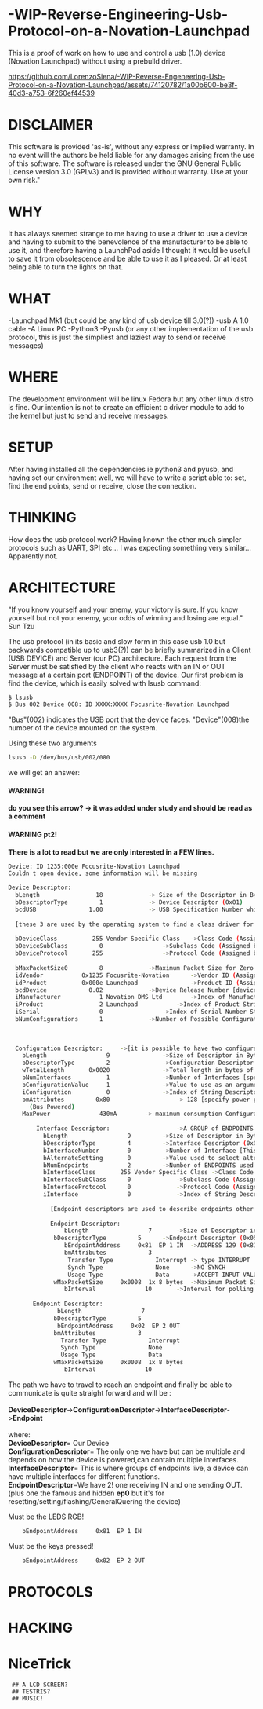 # -WIP-Reverse-Engineering-Usb-Protocol-on-a-Novation-Launchpad
This is a proof of work on how to use and control a usb (1.0) device (Novation Launchpad) without using a prebuild driver.

https://github.com/LorenzoSiena/-WIP-Reverse-Engeneering-Usb-Protocol-on-a-Novation-Launchpad/assets/74120782/1a00b600-be3f-40d3-a753-6f260ef44539

# DISCLAIMER 
This software is provided 'as-is', without any express or implied warranty. In no event will the authors be held liable for any damages arising from the use of this software. The software is released under the GNU General Public License version 3.0 (GPLv3) and is provided without warranty. Use at your own risk."


# WHY
It has always seemed strange to me having to use a driver to use a device and having to submit to the benevolence of the manufacturer to be able to use it, and therefore having a LaunchPad aside I thought it would be useful to save it from obsolescence and be able to use it as I pleased.
Or at least being able to turn the lights on that.

# WHAT 
-Launchpad Mk1 (but could be any kind of usb device till 3.0(?))
-usb A 1.0 cable
-A Linux PC
-Python3
-Pyusb (or any other implementation of the usb protocol, this is just the simpliest and laziest way to send or receive messages)

# WHERE
The development environment will be linux Fedora but any other linux distro is fine.
Our intention is not to create an efficient c driver module to add to the kernel but just to send and receive messages.

# SETUP
After having installed all the dependencies ie python3 and pyusb, and having set our environment well,
we will have to write a script able to: set, find the end points,
send or receive, close the connection.

# THINKING
How does the usb protocol work?
Having known the other much simpler protocols such as UART, SPI etc... I was expecting something very similar...
Apparently not.

# ARCHITECTURE
"If you know yourself and your enemy, your victory is sure. If you know yourself but not your enemy, your odds of winning and losing are equal."
Sun Tzu

The usb protocol (in its basic and slow form in this case usb 1.0 but backwards compatible up to usb3(?)) can be briefly summarized in a Client (USB DEVICE) and Server (our PC) architecture.
Each request from the Server must be satisfied by the client who reacts with an IN or OUT message at a certain port (ENDPOINT) of the device.
Our first problem is find the device, which is easily solved with lsusb command:

```bash
$ lsusb
$ Bus 002 Device 008: ID XXXX:XXXX Focusrite-Novation Launchpad
```

"Bus"(002) indicates the USB port that the device faces.
"Device"(008)the number of the device mounted on the system.

Using these two arguments  

```bash 
lsusb -D /dev/bus/usb/002/080
```
we will get an answer:

 #### WARNING!
**do you see this arrow? -> 
it was added under study and should be read as a comment**

 #### WARNING pt2!
**There is a lot to read but we are only interested in a FEW lines.**

```bash
Device: ID 1235:000e Focusrite-Novation Launchpad
Couldn t open device, some information will be missing

Device Descriptor:
  bLength                18				-> Size of the Descriptor in Bytes (18 bytes)
  bDescriptorType         1				-> Device Descriptor (0x01)
  bcdUSB               1.00				-> USB Specification Number which device complies too.MAX USB VERSION SUPPORTED [USB 2.0 is reported as 0x0200, USB 1.1 as 0x0110 and USB 1.0 as 0x0100.]
  
  [these 3 are used by the operating system to find a class driver for your device.]
  
  bDeviceClass          255 Vendor Specific Class 	->Class Code (Assigned by USB Org) If equal to 0xFF, the class code is vendor specified. [LOCKED ON HARDWARE]
  bDeviceSubClass         0  				->Subclass Code (Assigned by USB Org)
  bDeviceProtocol       255 				->Protocol Code (Assigned by USB Org)
  
  bMaxPacketSize0         8				->Maximum Packet Size for Zero Endpoint. Valid Sizes are 8, 16, 32, 64
  idVendor           0x1235 Focusrite-Novation 		->Vendor ID (Assigned by USB Org) [used by the operating system to find a driver for your device]
  idProduct          0x000e Launchpad	       		->Product ID (Assigned by Manufacturer) [used by the operating system to find a driver for your device]
  bcdDevice            0.02				->Device Release Number [device version number.This value is assigned by the developer]
  iManufacturer           1 Novation DMS Ltd		->Index of Manufacturer String Descriptor [details Manufacturer]
  iProduct                2 Launchpad			->Index of Product String Descriptor	  [details Product]
  iSerial                 0 				->Index of Serial Number String Descriptor [details Serial]
  bNumConfigurations      1				->Number of Possible Configurations
  
  
  
  Configuration Descriptor:     ->[it is possible to have two configurations, one for when the device is bus powered and another when it is mains powered.]
    bLength                 9 				->Size of Descriptor in Bytes
    bDescriptorType         2				->Configuration Descriptor (0x02)
    wTotalLength       0x0020				->Total length in bytes of data returned (32BYTE) [The wTotalLength field reflects the number of bytes in the hierarchy]
    bNumInterfaces          1				->Number of Interfaces [specifies the number of interfaces present for this configuration]
    bConfigurationValue     1				->Value to use as an argument to select this configuration [is used by the SetConfiguration request to select this configuration]
    iConfiguration          0 				->Index of String Descriptor describing this configuration [is a index to a string descriptor describing the configuration in human readable form]
    bmAttributes         0x80          			-> 128 [specify power parameters for the configuration]
      (Bus Powered)
    MaxPower              430mA        -> maximum consumption Configuration
    
    	Interface Descriptor:                   ->A GROUP of ENDPOINTS that together process a DEVICE FUNCTION
    	  bLength                 9			->Size of Descriptor in Bytes (9 Bytes)
    	  bDescriptorType         4			->Interface Descriptor (0x04)
    	  bInterfaceNumber        0			->Number of Interface [This should be zero based, and incremented once for each new interface descriptor.]
    	  bAlternateSetting       0			->Value used to select alternative setting
    	  bNumEndpoints           2			->Number of ENDPOINTS used for this interface [This value should exclude endpoint zero and is used to indicate the number of endpoint descriptors to follow][1+2]
    	  bInterfaceClass       255 Vendor Specific Class ->Class Code (Assigned by USB Org)
    	  bInterfaceSubClass      0 			->Subclass Code (Assigned by USB Org)
    	  bInterfaceProtocol      0 			->Protocol Code (Assigned by USB Org)
    	  iInterface              0 			->Index of String Descriptor Describing this interface [string description of the interface]
    	  	
    	  	[Endpoint descriptors are used to describe endpoints other tha Endpoint zero which is ALWAYS assumed to be a control endpoint and is configured before any descriptors are even requested.]
    	  	
    	  	Endpoint Descriptor:
    	    	bLength                 7 		->Size of Descriptor in Bytes (7 bytes)
    	   	 bDescriptorType         5		->Endpoint Descriptor (0x05)
    	    	bEndpointAddress     0x81  EP 1 IN	->ADDRESS 129 (0x81) ACCEPT INPUT VALUES 
    	    	bmAttributes            3
    	     	 Transfer Type            Interrupt	-> type INTERRUPT
    	     	 Synch Type               None 		->NO SYNCH
    	     	 Usage Type               Data		->ACCEPT INPUT VALUES(00) [00 = Data Endpoint,01 = Feedback Endpoint,10 = Explicit Feedback Data Endpoint,11 = Reserved]
    	   	 wMaxPacketSize     0x0008  1x 8 bytes	->Maximum Packet Size this endpoint is capable of sending or receiving (8 byte=8 file da 8 bit=64bit)
    	    	bInterval              10		->Interval for polling endpoint data transfers 10ms
          
       Endpoint Descriptor:
    	  	  bLength                 7
    	   	 bDescriptorType         5
    	  	  bEndpointAddress     0x02  EP 2 OUT
    	   	 bmAttributes            3
    	   	   Transfer Type            Interrupt
    	 	   Synch Type               None
    	  	   Usage Type               Data
    	   	 wMaxPacketSize     0x0008  1x 8 bytes
    	    	bInterval              10          

```
The path we have to travel to reach an endpoint and finally be able to communicate is quite straight forward and will be :<br><br>
**DeviceDescriptor**->**ConfigurationDescriptor**->**InterfaceDescriptor**->**Endpoint**<br><br>
where:<br>
**DeviceDescriptor**= Our Device<br>
**ConfigurationDescriptor**= The only one we have but can be multiple and depends on how the device is powered,can contain multiple interfaces.<br>
**InterfaceDescriptor**= This is where groups of endpoints live, a device can have multiple interfaces for different functions.<br>
**EndpointDescriptor**=We have 2! one receiving IN and one sending OUT.<br>
(plus one the famous and hidden **ep0** but it's for resetting/setting/flashing/GeneralQuering the device)<br>

Must be the LEDS RGB!
```bash
   	bEndpointAddress     0x81  EP 1 IN	
```

Must be the keys pressed!
```bash
    bEndpointAddress     0x02  EP 2 OUT
```

# PROTOCOLS

# HACKING

# NiceTrick

     ## A LCD SCREEN?
     ## TESTRIS?
     ## MUSIC!
